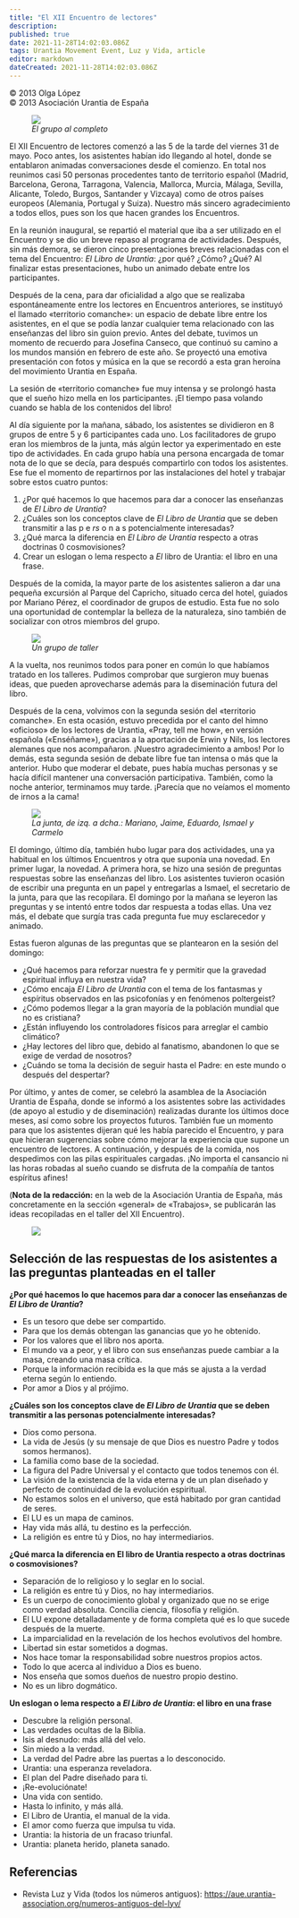 ```yaml
---
title: "El XII Encuentro de lectores"
description: 
published: true
date: 2021-11-28T14:02:03.086Z
tags: Urantia Movement Event, Luz y Vida, article
editor: markdown
dateCreated: 2021-11-28T14:02:03.086Z
---
```


<p class="v-card v-sheet theme--light grey lighten-3 px-2">© 2013 Olga López<br>© 2013 Asociación Urantia de España</p>

<figure id="Figure_1" class="image urantiapedia">
<img src="/image/article/Luz_y_Vida/LyV33/02.jpg">
<figcaption><em>El grupo al completo</em></figcaption>
</figure>

El XII Encuentro de lectores comenzó a las 5 de la tarde del viernes 31 de mayo. Poco antes, los asistentes habían ido llegando al hotel, donde se entablaron animadas conversaciones desde el comienzo. En total nos reunimos casi 50 personas procedentes tanto de territorio español (Madrid, Barcelona, Gerona, Tarragona, Valencia, Mallorca, Murcia, Málaga, Sevilla, Alicante, Toledo, Burgos, Santander y Vizcaya) como de otros países europeos (Alemania, Portugal y Suiza). Nuestro más sincero agradecimiento a todos ellos, pues son los que hacen grandes los Encuentros.

En la reunión inaugural, se repartió el material que iba a ser utilizado en el Encuentro y se dio un breve repaso al programa de actividades. Después, sin más demora, se dieron cinco presentaciones breves relacionadas con el tema del Encuentro: _El Libro de Urantia_: ¿por qué? ¿Cómo? ¿Qué? Al finalizar estas presentaciones, hubo un animado debate entre los participantes.

Después de la cena, para dar oficialidad a algo que se realizaba espontáneamente entre los lectores en Encuentros anteriores, se instituyó el llamado «territorio comanche»: un espacio de debate libre entre los asistentes, en el que se podía lanzar cualquier tema relacionado con las enseñanzas del libro sin guion previo. Antes del debate, tuvimos un momento de recuerdo para Josefina Canseco, que continuó su camino a los mundos mansión en febrero de este año. Se proyectó una emotiva presentación con fotos y música en la que se recordó a esta gran heroína del movimiento Urantia en España.

La sesión de «territorio comanche» fue muy intensa y se prolongó hasta que el sueño hizo mella en los participantes. ¡El tiempo pasa volando cuando se habla de los contenidos del libro!

Al día siguiente por la mañana, sábado, los asistentes se dividieron en 8 grupos de entre 5 y 6 participantes cada uno. Los facilitadores de grupo eran los miembros de la junta, más algún lector ya experimentado en este tipo de actividades. En cada grupo había una persona encargada de tomar nota de lo que se decía, para después compartirlo con todos los asistentes. Ese fue el momento de repartirnos por las instalaciones del hotel y trabajar sobre estos cuatro puntos:

1. ¿Por qué hacemos lo que hacemos para dar a conocer las enseñanzas de _El Libro de Urantia_?
2. ¿Cuáles son los conceptos clave de _El Libro de Urantia_ que se deben transmitir a las p e $r  s$ o n a s potencialmente interesadas?
3. ¿Qué marca la diferencia en _El Libro de Urantia_ respecto a otras doctrinas 0 cosmovisiones?
4. Crear un eslogan o lema respecto a $E l$ libro de Urantia: el libro en una frase.

Después de la comida, la mayor parte de los asistentes salieron a dar una pequeña excursión al Parque del Capricho, situado cerca del hotel, guiados por Mariano Pérez, el coordinador de grupos de estudio. Esta fue no solo una oportunidad de contemplar la belleza de la naturaleza, sino también de socializar con otros miembros del grupo.

<figure id="Figure_2" class="image urantiapedia">
<img src="/image/article/Luz_y_Vida/LyV33/04.jpg">
<figcaption><em>Un grupo de taller</em></figcaption>
</figure>

A la vuelta, nos reunimos todos para poner en común lo que habíamos tratado en los talleres. Pudimos comprobar que surgieron muy buenas ideas, que pueden aprovecharse además para la diseminación futura del libro.

Después de la cena, volvimos con la segunda sesión del «territorio comanche». En esta ocasión, estuvo precedida por el canto del himno «oficioso» de los lectores de Urantia, «Pray, tell me how», en versión española («Enséñame»), gracias a la aportación de Erwin y Nils, los lectores alemanes que nos acompañaron. ¡Nuestro agradecimiento a ambos! Por lo demás, esta segunda sesión de debate libre fue tan intensa o más que la anterior. Hubo que moderar el debate, pues había muchas personas y se hacía difícil mantener una conversación participativa. También, como la noche anterior, terminamos muy tarde. ¡Parecía que no veíamos el momento de irnos a la cama!

<figure id="Figure_3" class="image urantiapedia">
<img src="/image/article/Luz_y_Vida/LyV33/XXXX.jpg">
<figcaption><em>La junta, de izq. a dcha.: Mariano, Jaime, Eduardo, Ismael y Carmelo</em></figcaption>
</figure>

El domingo, último día, también hubo lugar para dos actividades, una ya habitual en los últimos Encuentros y otra que suponía una novedad. En primer lugar, la novedad. A primera hora, se hizo una sesión de preguntas respuestas sobre las enseñanzas del libro. Los asistentes tuvieron ocasión de escribir una pregunta en un papel y entregarlas a Ismael, el secretario de la junta, para que las recopilara. El domingo por la mañana se leyeron las preguntas y se intentó entre todos dar respuesta a todas ellas. Una vez más, el debate que surgía tras cada pregunta fue muy esclarecedor y animado.

Estas fueron algunas de las preguntas que se plantearon en la sesión del domingo:

- ¿Qué hacemos para reforzar nuestra fe y permitir que la gravedad espiritual influya en nuestra vida?
- ¿Cómo encaja _El Libro de Urantia_ con el tema de los fantasmas y espíritus observados en las psicofonías y en fenómenos poltergeist?
- ¿Cómo podemos llegar a la gran mayoría de la población mundial que no es cristiana?
- ¿Están influyendo los controladores físicos para arreglar el cambio climático?
- ¿Hay lectores del libro que, debido al fanatismo, abandonen lo que se exige de verdad de nosotros?
- ¿Cuándo se toma la decisión de seguir hasta el Padre: en este mundo o después del despertar? 

Por último, y antes de comer, se celebró la asamblea de la Asociación Urantia de España, donde se informó a los asistentes sobre las actividades (de apoyo al estudio y de diseminación) realizadas durante los últimos doce meses, así como sobre los proyectos futuros. También fue un momento para que los asistentes dijeran qué les había parecido el Encuentro, y para que hicieran sugerencias sobre cómo mejorar la experiencia que supone un encuentro de lectores. A continuación, y después de la comida, nos despedimos con las pilas espirituales cargadas. ¡No importa el cansancio ni las horas robadas al sueño cuando se disfruta de la compañía de tantos espíritus afines!

(**Nota de la redacción:** en la web de la Asociación Urantia de España, más concretamente en la sección «general» de «Trabajos», se publicarán las ideas recopiladas en el taller del XII Encuentro).

<figure id="Figure_4" class="image urantiapedia">
<img src="/image/article/Luz_y_Vida/LyV33/05.jpg">
</figure>

## Selección de las respuestas de los asistentes a las preguntas planteadas en el taller

**¿Por qué hacemos lo que hacemos para dar a conocer las enseñanzas de _El Libro de Urantia_?**

- Es un tesoro que debe ser compartido.
- Para que los demás obtengan las ganancias que yo he obtenido.
- Por los valores que el libro nos aporta.
- El mundo va a peor, y el libro con sus enseñanzas puede cambiar a la masa, creando una masa crítica.
- Porque la información recibida es la que más se ajusta a la verdad eterna según lo entiendo.
- Por amor a Dios y al prójimo.

**¿Cuáles son los conceptos clave de _El Libro de Urantia_ que se deben transmitir a las personas potencialmente interesadas?**

- Dios como persona.
- La vida de Jesús (y su mensaje de que Dios es nuestro Padre y todos somos hermanos).
- La familia como base de la sociedad.
- La figura del Padre Universal y el contacto que todos tenemos con él.
- La visión de la existencia de la vida eterna y de un plan diseñado y perfecto de continuidad de la evolución espiritual.
- No estamos solos en el universo, que está habitado por gran cantidad de seres. 
- El LU es un mapa de caminos.
- Hay vida más allá, tu destino es la perfección.
- La religión es entre tú y Dios, no hay intermediarios. 

**¿Qué marca la diferencia en El libro de Urantia respecto a otras doctrinas o cosmovisiones?**

- Separación de lo religioso y lo seglar en lo social.
- La religión es entre tú y Dios, no hay intermediarios.
- Es un cuerpo de conocimiento global y organizado que no se erige como verdad absoluta. Concilia ciencia, filosofía y religión.
- El LU expone detalladamente y de forma completa qué es lo que sucede después de la muerte.
- La imparcialidad en la revelación de los hechos evolutivos del hombre. 
- Libertad sin estar sometidos a dogmas.
- Nos hace tomar la responsabilidad sobre nuestros propios actos.
- Todo lo que acerca al individuo a Dios es bueno.
- Nos enseña que somos dueños de nuestro propio destino.
- No es un libro dogmático.

**Un eslogan o lema respecto a _El Libro de Urantia_: el libro en una frase**

- Descubre la religión personal.
- Las verdades ocultas de la Biblia.
- Isis al desnudo: más allá del velo.
- Sin miedo a la verdad.
- La verdad del Padre abre las puertas a lo desconocido.
- Urantia: una esperanza reveladora.
- El plan del Padre diseñado para ti.
- ¡Re-evoluciónate!
- Una vida con sentido.
- Hasta lo infinito, y más allá.
- El Libro de Urantia, el manual de la vida.
- EI amor como fuerza que impulsa tu vida.
- Urantia: la historia de un fracaso triunfal.
- Urantia: planeta herido, planeta sanado.

## Referencias

- Revista Luz y Vida (todos los números antiguos): https://aue.urantia-association.org/numeros-antiguos-del-lyv/